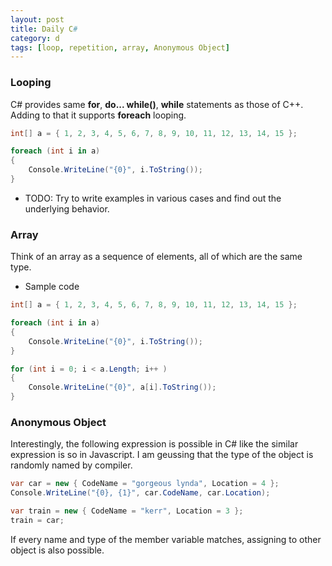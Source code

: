 ```yaml
---
layout: post
title: Daily C#
category: d
tags: [loop, repetition, array, Anonymous Object]
---
```


### Looping

C# provides same **for**, **do... while()**, **while** statements as those of C++. Adding to that it supports **foreach** looping.

```c#
int[] a = { 1, 2, 3, 4, 5, 6, 7, 8, 9, 10, 11, 12, 13, 14, 15 };

foreach (int i in a)
{
    Console.WriteLine("{0}", i.ToString());
}
```

 * TODO: Try to write examples in various cases and find out the underlying behavior.

### Array
Think of an array as a sequence of elements, all of which are the same type.

 * Sample code
```c#
int[] a = { 1, 2, 3, 4, 5, 6, 7, 8, 9, 10, 11, 12, 13, 14, 15 };

foreach (int i in a)
{
    Console.WriteLine("{0}", i.ToString());
}

for (int i = 0; i < a.Length; i++ )
{
    Console.WriteLine("{0}", a[i].ToString());
}

```

### Anonymous Object

Interestingly, the following expression is possible in C# like the similar expression is so in Javascript. I am geussing that the type of the object is randomly named by compiler.

```c#
var car = new { CodeName = "gorgeous lynda", Location = 4 };
Console.WriteLine("{0}, {1}", car.CodeName, car.Location);
```

```c#
var train = new { CodeName = "kerr", Location = 3 };
train = car;
```

If every name and type of the member variable matches, assigning to other object is also possible.